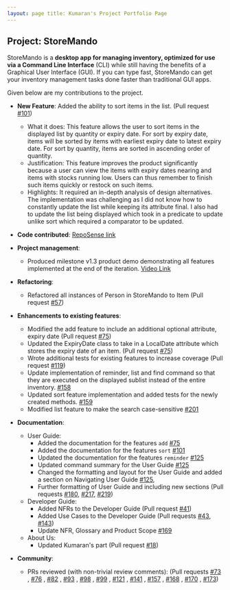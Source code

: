 ```yaml
---
layout: page title: Kumaran's Project Portfolio Page
---
```


## Project: StoreMando

StoreMando is a **desktop app for managing inventory, optimized for use via a Command Line Interface** (CLI) while still
having the benefits of a Graphical User Interface (GUI). If you can type fast, StoreMando can get your inventory
management tasks done faster than traditional GUI apps.

Given below are my contributions to the project.

* **New Feature**: Added the ability to sort items in the list.
  (Pull request [\#101](https://github.com/AY2021S2-CS2103T-W10-2/tp/pull/101))
    * What it does: This feature allows the user to sort items in the displayed list by quantity or expiry date. For
      sort by expiry date, items will be sorted by items with earliest expiry date to latest expiry date. For sort by
      quantity, items are sorted in ascending order of quantity.
    * Justification: This feature improves the product significantly because a user can view the items with expiry dates
      nearing and items with stocks running low. Users can thus remember to finish such items quickly or restock on such
      items.
    * Highlights: It required an in-depth analysis of design alternatives. The implementation was challenging as I did
      not know how to constantly update the list while keeping its attribute final. I also had to update the list being
      displayed which took in a predicate to update unlike sort which required a comparator to be updated.


* **Code
  contributed**: [RepoSense link](https://nus-cs2103-ay2021s2.github.io/tp-dashboard/?search=kumsssss&sort=groupTitle&sortWithin=title&timeframe=commit&mergegroup=&groupSelect=groupByRepos&breakdown=true&checkedFileTypes=docs~functional-code~test-code~other&since=2021-02-19)

* **Project management**:
    * Produced milestone v1.3 product demo demonstrating all features implemented at the end of the
      iteration. [Video Link](https://youtu.be/ci2me0pkEsY)

* **Refactoring**:
    * Refactored all instances of Person in StoreMando to Item
      (Pull request [\#57](https://github.com/AY2021S2-CS2103T-W10-2/tp/pull/57))

* **Enhancements to existing features**:
    * Modified the add feature to include an additional optional attribute, expiry date
      (Pull request [\#75](https://github.com/AY2021S2-CS2103T-W10-2/tp/pull/75))
    * Updated the ExpiryDate class to take in a LocalDate attribute which stores the expiry date of an item.
      (Pull request [\#75](https://github.com/AY2021S2-CS2103T-W10-2/tp/pull/75))
    * Wrote additional tests for existing features to increase coverage
      (Pull request [\#119](https://github.com/AY2021S2-CS2103T-W10-2/tp/pull/119))
    * Update implementation of reminder, list and find command so that they are executed on the displayed sublist
      instead of the entire inventory. [\#158](https://github.com/AY2021S2-CS2103T-W10-2/tp/pull/158)
    * Updated sort feature implementation and added tests for the newly created
      methods. [\#159](https://github.com/AY2021S2-CS2103T-W10-2/tp/pull/159)
    * Modified list feature to make the search
      case-sensitive [\#201](https://github.com/AY2021S2-CS2103T-W10-2/tp/pull/201)
* **Documentation**:
    * User Guide:
        * Added the documentation for the features `add` [\#75](https://github.com/AY2021S2-CS2103T-W10-2/tp/pull/75)
        * Added the documentation for the features `sort` [\#101](https://github.com/AY2021S2-CS2103T-W10-2/tp/pull/101)
        * Updated the documentation for the features `reminder`
          [\#125](https://github.com/AY2021S2-CS2103T-W10-2/tp/pull/125)
        * Updated command summary for the User Guide [\#125](https://github.com/AY2021S2-CS2103T-W10-2/tp/pull/125)
        * Changed the formatting and layout for the User Guide and added a section on Navigating User Guide
          [\#125](https://github.com/AY2021S2-CS2103T-W10-2/tp/pull/125),
        * Further formatting of User Guide and including new sections (Pull
          requests [\#180](https://github.com/AY2021S2-CS2103T-W10-2/tp/pull/180),
          [\#217](https://github.com/AY2021S2-CS2103T-W10-2/tp/pull/217),
          [\#219](https://github.com/AY2021S2-CS2103T-W10-2/tp/pull/219))
    * Developer Guide:
        * Added NFRs to the Developer Guide (Pull request [\#41](https://github.com/AY2021S2-CS2103T-W10-2/tp/pull/41))
        * Added Use Cases to the Developer Guide
          (Pull requests [\#43](https://github.com/AY2021S2-CS2103T-W10-2/tp/pull/43),
          [\#143](https://github.com/AY2021S2-CS2103T-W10-2/tp/pull/143))
        * Update NFR, Glossary and Product Scope [\#169](https://github.com/AY2021S2-CS2103T-W10-2/tp/pull/169)
    * About Us:
        * Updated Kumaran's part (Pull request [\#18](https://github.com/AY2021S2-CS2103T-W10-2/tp/pull/18))

* **Community**:
    * PRs reviewed (with non-trivial review comments): (Pull requests
      [\#73](https://github.com/AY2021S2-CS2103T-W10-2/tp/pull/73)
      , [\#76](https://github.com/AY2021S2-CS2103T-W10-2/tp/pull/76)
      , [\#82](https://github.com/AY2021S2-CS2103T-W10-2/tp/pull/82)
      , [\#93](https://github.com/AY2021S2-CS2103T-W10-2/tp/pull/93)
      , [\#98](https://github.com/AY2021S2-CS2103T-W10-2/tp/pull/98)
      , [\#99](https://github.com/AY2021S2-CS2103T-W10-2/tp/pull/99)
      , [\#121](https://github.com/AY2021S2-CS2103T-W10-2/tp/pull/121)
      , [\#141](https://github.com/AY2021S2-CS2103T-W10-2/tp/pull/141)
      , [\#157](https://github.com/AY2021S2-CS2103T-W10-2/tp/pull/157)
      , [\#168](https://github.com/AY2021S2-CS2103T-W10-2/tp/pull/168)
      , [\#170](https://github.com/AY2021S2-CS2103T-W10-2/tp/pull/170)
      , [\#173](https://github.com/AY2021S2-CS2103T-W10-2/tp/pull/173))

      